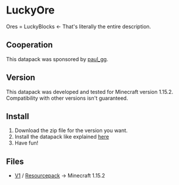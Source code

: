 # LuckyOre

Ores = LuckyBlocks &lt;- That's literally the entire description.

## Cooperation

This datapack was sponsored by [paul_gg](https://www.fiverr.com/paul_gg).

## Version

This datapack was developed and tested for Minecraft version 1.15.2. Compatibility with other versions isn't guaranteed.

## Install

1.  Download the zip file for the version you want.
2.  Install the datapack like explained [here](https://minecraft.gamepedia.com/Tutorials/Installing_a_data_pack)
3.  Have fun!

## Files

-   [V1](https://github.com/rafaelurben/mc-luckyore/releases/download/v1/luckyore-v1.zip) / [Resourcepack](https://github.com/rafaelurben/mc-luckyore/releases/download/v1/luckyore-resources-v1.zip) -> Minecraft 1.15.2
